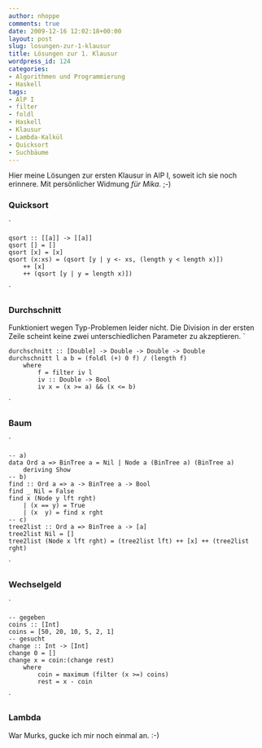 ```yaml
---
author: nhoppe
comments: true
date: 2009-12-16 12:02:18+00:00
layout: post
slug: losungen-zur-1-klausur
title: Lösungen zur 1. Klausur
wordpress_id: 124
categories:
- Algorithmen und Programmierung
- Haskell
tags:
- AlP I
- filter
- foldl
- Haskell
- Klausur
- Lambda-Kalkül
- Quicksort
- Suchbäume
---
```


Hier meine Lösungen zur ersten Klausur in AlP I, soweit ich sie noch erinnere.
Mit persönlicher Widmung _für Mika_. ;-)





<!-- more -->



### Quicksort


`
    
    
    qsort :: [[a]] -> [[a]]
    qsort [] = []
    qsort [x] = [x]
    qsort (x:xs) = (qsort [y | y <- xs, (length y < length x)])
    	++ [x]
    	++ (qsort [y | y = length x)])
    

`



### Durchschnitt


Funktioniert wegen Typ-Problemen leider nicht. Die Division in der ersten Zeile scheint keine zwei unterschiedlichen Parameter zu akzeptieren.
`
    
    
    durchschnitt :: [Double] -> Double -> Double -> Double
    durchschnitt l a b = (foldl (+) 0 f) / (length f)
    	where
    		f = filter iv l
    		iv :: Double -> Bool
    		iv x = (x >= a) && (x <= b)
    

`



### Baum


`
    
    
    -- a)
    data Ord a => BinTree a = Nil | Node a (BinTree a) (BinTree a)
    	deriving Show
    -- b)
    find :: Ord a => a -> BinTree a -> Bool
    find _ Nil = False
    find x (Node y lft rght)
    	| (x == y) = True
    	| (x  y) = find x rght
    -- c)
    tree2list :: Ord a => BinTree a -> [a]
    tree2list Nil = []
    tree2list (Node x lft rght) = (tree2list lft) ++ [x] ++ (tree2list rght)
    

`



### Wechselgeld


`
    
    
    -- gegeben
    coins :: [Int]
    coins = [50, 20, 10, 5, 2, 1]
    -- gesucht
    change :: Int -> [Int]
    change 0 = []
    change x = coin:(change rest)
    	where
    		coin = maximum (filter (x >=) coins)
    		rest = x - coin
    

`



### Lambda


War Murks, gucke ich mir noch einmal an. :-)

